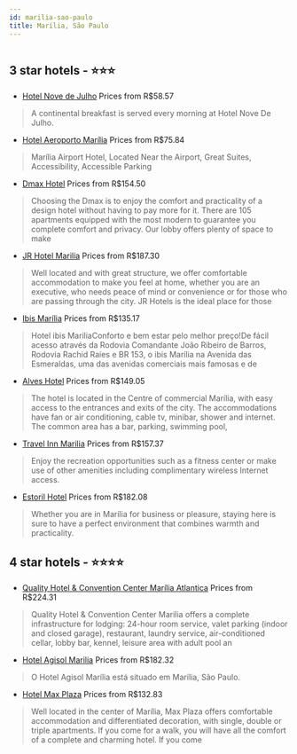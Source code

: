 ```yaml
---
id: marilia-sao-paulo
title: Marília, São Paulo
---
```


<center><img src="https://static.hotelurbano.com/reservas/prod0/17/17976/5e18cae5d0481_hotel-nove-de-julho.jpg" alt="" /></center>


##  3 star hotels - ⭐️⭐️⭐️

-    [Hotel Nove de Julho](https://us.hurb.com/hotels/marilia/hotel-nove-de-julho-17976?cmp=18055) Prices from R$58.57
   > A continental breakfast is served every morning at Hotel Nove De Julho.
-    [Hotel Aeroporto Marília](https://us.hurb.com/hotels/marilia/hotel-aeroporto-marilia-11369?cmp=18055) Prices from R$75.84
   > Marília Airport Hotel, Located Near the Airport, Great Suites, Accessibility, Accessible Parking
-    [Dmax Hotel](https://us.hurb.com/hotels/marilia/dmax-hotel-OMN-5094?cmp=18055) Prices from R$154.50
   > Choosing the Dmax is to enjoy the comfort and practicality of a design hotel without having to pay more for it.There are 105 apartments equipped with the most modern to guarantee you complete comfort and privacy. Our lobby offers plenty of space to make 
-    [JR Hotel Marilia](https://us.hurb.com/hotels/marilia/jr-hotel-marilia-OMN-7616?cmp=18055) Prices from R$187.30
   > Well located and with great structure, we offer comfortable accommodation to make you feel at home, whether you are an executive, who needs peace of mind or convenience or for those who are passing through the city.JR Hotels is the ideal place for those 
-    [Ibis Marília](https://us.hurb.com/hotels/marilia/ibis-marilia-OMN-7261?cmp=18055) Prices from R$135.17
   > Hotel ibis MariliaConforto e bem estar pelo melhor preço!De fácil acesso através da Rodovia Comandante João Ribeiro de Barros, Rodovia Rachid Raies e BR 153, o ibis Marília na Avenida das Esmeraldas, uma das avenidas comerciais mais famosas e de 
-    [Alves Hotel](https://us.hurb.com/hotels/marilia/alves-hotel-OMN-2187?cmp=18055) Prices from R$149.05
   > The hotel is located in the Centre of commercial Marília, with easy access to the entrances and exits of the city. The accommodations have fan or air conditioning, cable tv, minibar, shower and internet. The common area has a bar, parking, swimming pool, 
-    [Travel Inn Marilia](https://us.hurb.com/hotels/marilia/travel-inn-marilia-JNP-JP290435?cmp=18055) Prices from R$157.37
   > Enjoy the recreation opportunities such as a fitness center or make use of other amenities including complimentary wireless Internet access.
-    [Estoril Hotel](https://us.hurb.com/hotels/marilia/estoril-hotel-7935?cmp=18055) Prices from R$182.08
   > Whether you are in Marília for business or pleasure, staying here is sure to have a perfect environment that combines warmth and practicality.

##  4 star hotels - ⭐️⭐️⭐️⭐️

-    [Quality Hotel & Convention Center Marília Atlantica](https://us.hurb.com/hotels/marilia/quality-hotel-convention-center-marilia-atlantica-OMN-1976?cmp=18055) Prices from R$224.31
   > Quality Hotel & Convention Center Marilia offers a complete infrastructure for lodging: 24-hour room service, valet parking (indoor and closed garage), restaurant, laundry service, air-conditioned cellar, lobby bar, kennel, leisure area with adult pool an
-    [Hotel Agisol Marilia](https://us.hurb.com/hotels/marilia/hotel-agisol-marilia-OMN-10574?cmp=18055) Prices from R$182.32
   > O Hotel Agisol Marília está situado em Marília, São Paulo.
-    [Hotel Max Plaza](https://us.hurb.com/hotels/marilia/hotel-max-plaza-OMN-5093?cmp=18055) Prices from R$132.83
   > Well located in the center of Marília, Max Plaza offers comfortable accommodation and differentiated decoration, with single, double or triple apartments. If you come for a walk, you will have all the comfort of a complete and charming hotel. If you come 
